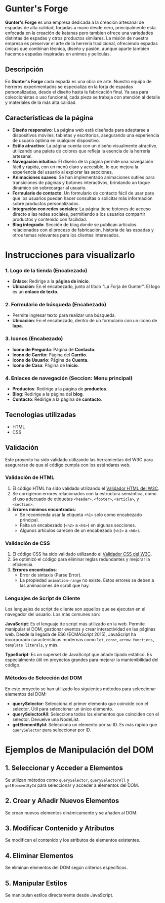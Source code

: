 # Gunter's Forge

**Gunter's Forge** es una empresa dedicada a la creación artesanal de espadas de alta calidad, forjadas a mano desde cero, principalmente esta enfocada en la creación de katanas pero tambien ofrece una variedades distintas de espadas y otros productos similares. La misión de nuestra empresa es preservar el arte de la herrería tradicional, ofreciendo espadas únicas que combinan técnica, diseño y pasión, aunque aparte tambien hacemos espadas inspiradas en animes y peliculas.

## Descripción

En **Gunter's Forge** cada espada es una obra de arte. Nuestro equipo de herreros experimentados se especializa en la forja de espadas personalizadas, desde el diseño hasta la fabricación final. Ya sea para coleccionistas o uso funcional, cada pieza se trabaja con atención al detalle y materiales de la más alta calidad.

## Características de la página

- **Diseño responsivo**: La página web está diseñada para adaptarse a dispositivos móviles, tabletas y escritorios, asegurando una experiencia de usuario óptima en cualquier dispositivo.
- **Estilo atractivo**: La página cuenta con un diseño visualmente atractivo, utilizando una paleta de colores que refleja la esencia de la herrería artesanal.
- **Navegación intuitiva**: El diseño de la página permite una navegación fácil y rápida, con un menú claro y accesible, lo que mejora la experiencia del usuario al explorar las secciones.
- **Animaciones suaves**: Se han implementado animaciones sutiles para transiciones de páginas y botones interactivos, brindando un toque dinámico sin sobrecargar al usuario.
- **Formulario de contacto**: Un formulario de contacto fácil de usar para que los usuarios puedan hacer consultas o solicitar más información sobre productos personalizados.
- **Integración con redes sociales**: La página tiene botones de acceso directo a las redes sociales, permitiendo a los usuarios compartir productos y contenido con facilidad.
- **Blog integrado**: Sección de blog donde se publican artículos relacionados con el proceso de fabricación, historia de las espadas y otros temas relevantes para los clientes interesados.

# Instrucciones para visualizarlo

### 1. Logo de la tienda (Encabezado)
- **Enlace**: Redirige a la **página de inicio**.
- **Ubicación**: En el encabezado, junto al título "La Forja de Gunter". El logo es un **enlace de texto**.

### 2. Formulario de búsqueda (Encabezado)
- Permite ingresar texto para realizar una búsqueda.
- **Ubicación**: En el encabezado, dentro de un formulario con un ícono de **lupa**.

### 3. Iconos (Encabezado)
- **Icono de Pregunta**: Página de **Contacto**.
- **Icono de Carrito**: Página del **Carrito**.
- **Icono de Usuario**: Página de **Cuenta**.
- **Icono de Casa**: Página de **Inicio**.

### 4. Enlaces de navegación (Seccion: Menu principal)
- **Productos**: Redirige a la página de **productos**.
- **Blog**: Redirige a la página del **blog**.
- **Contacto**: Redirige a la página de **contacto**.


## Tecnologías utilizadas

- HTML
- CSS

  
## Validación

Este proyecto ha sido validado utilizando las herramientas del W3C para asegurarse de que el código cumpla con los estándares web.

### Validación de HTML

1. El código HTML ha sido validado utilizando el [Validador HTML del W3C](https://validator.w3.org/).
2. Se corrigieron errores relacionados con la estructura semántica, como el uso adecuado de etiquetas `<header>`, `<footer>`, `<article>`, y `<section>`.
3. **Errores mínimos encontrados**:
   - Se recomienda usar la etiqueta `<h1>` solo como encabezado principal.
   - Falta un encabezado (`<h2>` a `<h6>`) en algunas secciones.
   - Algunos artículos carecen de un encabezado (`<h2>` a `<h6>`).

### Validación de CSS

1. El código CSS ha sido validado utilizando el [Validador CSS del W3C](https://jigsaw.w3.org/css-validator/).
2. Se optimizó el código para eliminar reglas redundantes y mejorar la eficiencia.
3. **Errores encontrados**:
   - Error de sintaxis (Parse Error).
   - La propiedad `animation-range` no existe.
Estos errores se deben a las animaciones de scroll que hay.

### Lenguajes de Script de Cliente

Los lenguajes de script de cliente son aquellos que se ejecutan en el navegador del usuario. Los más comunes son:

**JavaScript**: Es el lenguaje de script más utilizado en la web. Permite manipular el DOM, gestionar eventos y crear interactividad en las páginas web. Desde la llegada de ES6 (ECMAScript 2015), JavaScript ha incorporado características modernas como `let`, `const`, `arrow functions`, `template literals`, y más.

**TypeScript**: Es un superset de JavaScript que añade tipado estático. Es especialmente útil en proyectos grandes para mejorar la mantenibilidad del código.

### Métodos de Selección del DOM

En este proyecto se han utilizado los siguientes métodos para seleccionar elementos del DOM:
- **querySelector**: Selecciona el primer elemento que coincide con el selector. Útil para seleccionar un único elemento.
- **querySelectorAll**: Selecciona todos los elementos que coinciden con el selector. Devuelve una NodeList.
- **getElementById**: Selecciona un elemento por su ID. Es más rápido que `querySelector` para seleccionar por ID.

# Ejemplos de Manipulación del DOM

## 1. Seleccionar y Acceder a Elementos
Se utilizan métodos como `querySelector`, `querySelectorAll` y `getElementById` para seleccionar y acceder a elementos del DOM.

## 2. Crear y Añadir Nuevos Elementos
Se crean nuevos elementos dinámicamente y se añaden al DOM.

## 3. Modificar Contenido y Atributos
Se modifican el contenido y los atributos de elementos existentes.

## 4. Eliminar Elementos
Se eliminan elementos del DOM según criterios específicos.

## 5. Manipular Estilos
Se manipulan estilos directamente desde JavaScript.  
